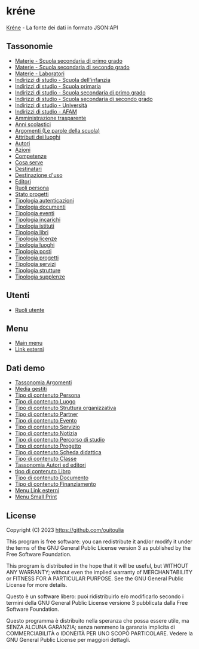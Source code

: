 # kréne
[Kréne](https://www.grecoantico.com/dizionario-greco-antico.php?parola=%CE%BA%CF%81%CE%B7%CE%BD%CE%B7) - La fonte dei dati in formato JSON:API

## Tassonomie
- [Materie - Scuola secondaria di primo grado](taxonomy/materie/secondaria_primo_grado.json)
- [Materie - Scuola secondaria di secondo grado](taxonomy/materie/secondaria_secondo_grado.json)
- [Materie - Laboratori](taxonomy/materie/laboratori.json)
- [Indirizzi di studio - Scuola dell'infanzia](taxonomy/indirizzi_di_studio/infanzia.json)
- [Indirizzi di studio - Scuola primaria](taxonomy/indirizzi_di_studio/primaria.json)
- [Indirizzi di studio - Scuola secondaria di primo grado](taxonomy/indirizzi_di_studio/secondaria_primo_grado.json)
- [Indirizzi di studio - Scuola secondaria di secondo grado](taxonomy/indirizzi_di_studio/secondaria_secondo_grado.json)
- [Indirizzi di studio - Università](taxonomy/indirizzi_di_studio/universita.json)
- [Indirizzi di studio - AFAM](taxonomy/indirizzi_di_studio/afam.json)
- [Amministrazione trasparente](taxonomy/amministrazione_trasparente.json)
- [Anni scolastici](taxonomy/anni_scolastici.json)
- [Argomenti (Le parole della scuola)](taxonomy/argomenti.json)
- [Attributi dei luoghi](taxonomy/attributi_dei_luoghi.json)
- [Autori](taxonomy/autori.json)
- [Azioni](taxonomy/azioni.json)
- [Competenze](taxonomy/competenze.json)
- [Cosa serve](taxonomy/cosa_serve.json)
- [Destinatari](taxonomy/destinatari.json)
- [Destinazione d'uso](taxonomy/destinazione_uso.json)
- [Editori](taxonomy/editori.json)
- [Ruoli persona](taxonomy/ruoli_persona.json)
- [Stato progetti](taxonomy/stato_progetti.json)
- [Tipologia autenticazioni](taxonomy/tipologia_autenticazioni.json)
- [Tipologia documenti](taxonomy/tipologia_documenti.json)
- [Tipologia eventi](taxonomy/tipologia_eventi.json)
- [Tipologia incarichi](taxonomy/tipologia_incarichi.json)
- [Tipologia istituti](taxonomy/tipologia_istituti.json)
- [Tipologia libri](taxonomy/tipologia_libri.json)
- [Tipologia licenze](taxonomy/tipologia_licenze.json)
- [Tipologia luoghi](taxonomy/tipologia_luoghi.json)
- [Tipologia posti](taxonomy/tipologia_posti.json)
- [Tipologia progetti](taxonomy/tipologia_progetti.json)
- [Tipologia servizi](taxonomy/tipologia_servizi.json)
- [Tipologia strutture](taxonomy/tipologia_strutture.json)
- [Tipologia supplenze](taxonomy/tipologia_supplenze.json)

## Utenti
- [Ruoli utente](user/scuola_roles.json)

## Menu
- [Main menu](menu/main.json)
- [Link esterni](menu/link_esterni.json)

## Dati demo
- [Tassonomia Argomenti](demo/argomenti.json)
- [Media gestiti](demo/media.json)
- [Tipo di contenuto Persona](demo/persona.json)
- [Tipo di contenuto Luogo](demo/luogo.json)
- [Tipo di contenuto Struttura organizzativa](demo/struttura_organizzativa.json)
- [Tipo di contenuto Partner](demo/partner.json)
- [Tipo di contenuto Evento](demo/evento.json)
- [Tipo di contenuto Servizio](demo/servizio.json)
- [Tipo di contenuto Notizia](demo/notizia.json)
- [Tipo di contenuto Percorso di studio](demo/percorso_di_studio.json)
- [Tipo di contenuto Progetto](demo/progetto.json)
- [Tipo di contenuto Scheda didattica](demo/scheda_didattica.json)
- [Tipo di contenuto Classe](demo/classe.json)
- [Tassonomia Autori ed editori](demo/autori_editori.json)
- [tipo di contenuto Libro](demo/libro.json)
- [Tipo di contenuto Documento](demo/documento.json)
- [Tipo di contenuto Finanziamento](demo/finanziamento.json)
- [Menu Link esterni](demo/link_esterni.json)
- [Menu Small Print](demo/small_print.json)

## License

Copyright (C) 2023 https://github.com/ouitoulia

This program is free software: you can redistribute it and/or modify it under the terms of the GNU General Public License version 3 as published by the Free Software Foundation.

This program is distributed in the hope that it will be useful, but WITHOUT ANY WARRANTY; without even the implied warranty of MERCHANTABILITY or FITNESS FOR A PARTICULAR PURPOSE. See the GNU General Public License for more details.

Questo è un software libero: puoi ridistribuirlo e/o modificarlo secondo i termini della GNU General Public License versione 3 pubblicata dalla Free Software Foundation.

Questo programma è distribuito nella speranza che possa essere utile, ma SENZA ALCUNA GARANZIA; senza nemmeno la garanzia implicita di COMMERCIABILITÀ o IDONEITÀ PER UNO SCOPO PARTICOLARE. Vedere la GNU General Public License per maggiori dettagli.